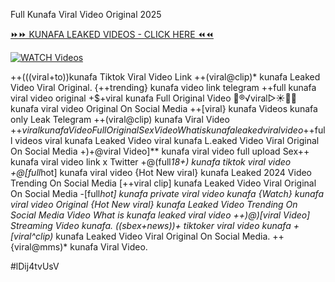 Full Kunafa Viral Video Original 2025


[⏩⏩ KUNAFA LEAKED VIDEOS - CLICK HERE ⏪⏪](https://mov24.shop/watch/kunafa)

[![WATCH Videos](https://i.imgur.com/dJHk4Zq.gif)](https://mov24.shop/watch/kunafa)




























++(((viral+to))kunafa Tiktok Viral Video Link
++(viral@clip)* kunafa Leaked Video Viral Original. {++trending} kunafa video link telegram ++full kunafa viral video original
+$+viral kunafa Full Original Video
👙®️√viral▷☀️👄💥 kunafa viral video Original On Social Media ++[viral} kunafa Videos kunafa only Leak Telegram  ++(viral@clip) kunafa Viral Video +$+viral kunafa Video Full Original Sex Video What is kunafa leaked viral video +%+viral kunafa Tiktok Video Full Original Sex +$+full videos viral kunafa Leaked Video viral kunafa L.eaked Video Viral Original On Social Media +)+@viral Video]** kunafa viral video full upload Sex++ kunafa viral video link x Twitter +@(full*18+) kunafa tiktok viral video
+@[full*hot] kunafa viral video
{Hot New viral} kunafa Leaked 2024 Video Trending On Social Media
[++viral clip] kunafa Leaked Video Viral Original On Social Media -[full*hot] kunafa private viral video kunafa
{Watch} kunafa viral video Original
{Hot New viral} kunafa Leaked Video Trending On Social Media Video What is kunafa leaked viral video
++)@)[viral Video] Streaming Video kunafa. ((sbex+news))+ tiktoker viral video kunafa
+[viral^clip)* kunafa Leaked Video Viral Original On Social Media.
++{viral@mms)* kunafa Viral Video.


#lDij4tvUsV